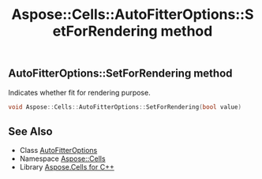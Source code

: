 ﻿---
title: Aspose::Cells::AutoFitterOptions::SetForRendering method
linktitle: SetForRendering
second_title: Aspose.Cells for C++ API Reference
description: 'Aspose::Cells::AutoFitterOptions::SetForRendering method. Indicates whether fit for rendering purpose in C++.'
type: docs
weight: 2100
url: /cpp/aspose.cells/autofitteroptions/setforrendering/
---
## AutoFitterOptions::SetForRendering method


Indicates whether fit for rendering purpose.

```cpp
void Aspose::Cells::AutoFitterOptions::SetForRendering(bool value)
```

## See Also

* Class [AutoFitterOptions](../)
* Namespace [Aspose::Cells](../../)
* Library [Aspose.Cells for C++](../../../)
